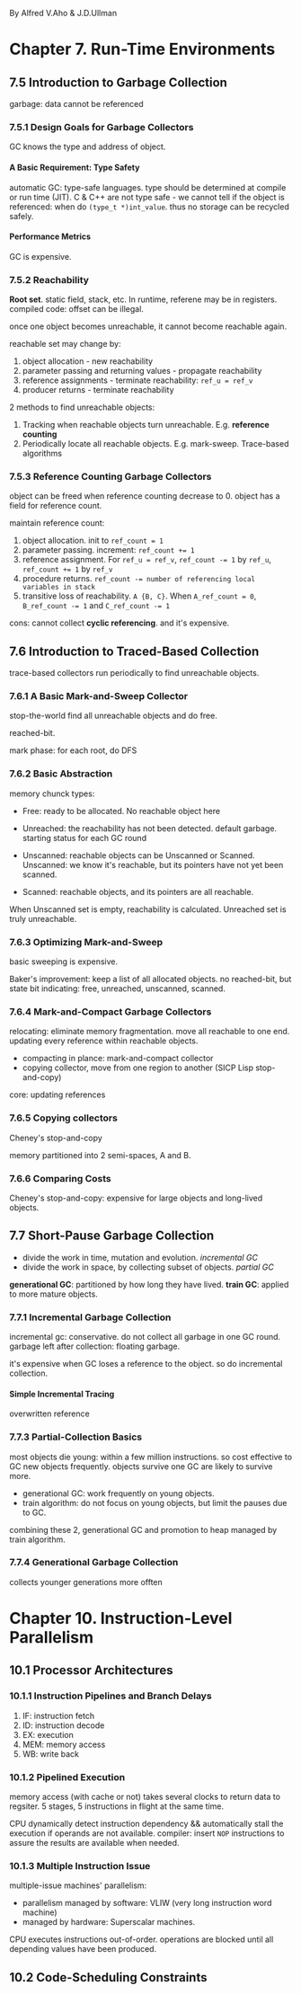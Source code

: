 By Alfred V.Aho & J.D.Ullman

# Chapter 7. Run-Time Environments

## 7.5 Introduction to Garbage Collection

garbage: data cannot be referenced

### 7.5.1 Design Goals for Garbage Collectors

GC knows the type and address of object.

#### A Basic Requirement: Type Safety

automatic GC: type-safe languages. type should be determined at compile or run time (JIT). C & C++ are not type safe - we cannot tell if the object is referenced: when do `(type_t *)int_value`. thus no storage can be recycled safely.

#### Performance Metrics

GC is expensive. 

### 7.5.2 Reachability

**Root set**. static field, stack, etc. In runtime, referene may be in registers. compiled code: offset can be illegal.

once one object becomes unreachable, it cannot become reachable again.

reachable set may change by:

1.  object allocation - new reachability
2.  parameter passing and returning values - propagate reachability
3.  reference assignments - terminate reachability: `ref_u = ref_v`
4.  producer returns - terminate reachability

2 methods to find unreachable objects:

1.  Tracking when reachable objects turn unreachable. E.g. **reference counting**
2.  Periodically locate all reachable objects. E.g. mark-sweep. Trace-based algorithms

### 7.5.3 Reference Counting Garbage Collectors

object can be freed when reference counting decrease to 0. object has a field for reference count.

maintain reference count:

1.  object allocation. init to `ref_count = 1`
2.  parameter passing. increment: `ref_count += 1`
3.  reference assignment. For `ref_u = ref_v`, `ref_count -= 1` by `ref_u`, `ref_count += 1` by `ref_v`
4.  procedure returns. `ref_count -= number of referencing local variables in stack`
5.  transitive loss of reachability. `A {B, C}`. When `A_ref_count = 0`, `B_ref_count -= 1` and `C_ref_count -= 1`

cons: cannot collect **cyclic referencing**. and it's expensive.

## 7.6 Introduction to Traced-Based Collection

trace-based collectors run periodically to find unreachable objects.

### 7.6.1 A Basic Mark-and-Sweep Collector

stop-the-world find all unreachable objects and do free.

reached-bit. 

mark phase: for each root, do DFS

### 7.6.2 Basic Abstraction

memory chunck types:

-   Free: ready to be allocated. No reachable object here
-   Unreached: the reachability has not been detected. default garbage. starting status for each GC round
-   Unscanned: reachable objects can be Unscanned or Scanned. Unscanned: we know it's reachable, but its pointers have not yet been scanned.

-   Scanned: reachable objects, and its pointers are all reachable.

When Unscanned set is empty, reachability is calculated. Unreached set is truly unreachable.

### 7.6.3 Optimizing Mark-and-Sweep

basic sweeping is expensive. 

Baker's improvement: keep a list of all allocated objects. no reached-bit, but state bit indicating: free, unreached, unscanned, scanned.

### 7.6.4 Mark-and-Compact Garbage Collectors

relocating: eliminate memory fragmentation. move all reachable to one end. updating every reference within reachable objects. 

-   compacting in plance: mark-and-compact collector
-   copying collector, move from one region to another (SICP Lisp stop-and-copy)

core: updating references

### 7.6.5 Copying collectors

Cheney's stop-and-copy

memory partitioned into 2 semi-spaces, A and B. 

### 7.6.6 Comparing Costs

Cheney's stop-and-copy: expensive for large objects and long-lived objects. 

## 7.7 Short-Pause Garbage Collection

-   divide the work in time, mutation and evolution. *incremental GC*
-   divide the work in space, by collecting subset of objects. *partial GC*

**generational GC**: partitioned by how long they have lived.  **train GC**: applied to more mature objects.

### 7.7.1 Incremental Garbage Collection

incremental gc: conservative. do not collect all garbage in one GC round. garbage left after collection: floating garbage. 

it's expensive when GC loses a reference to the object. so do incremental collection.

#### Simple Incremental Tracing

overwritten reference

### 7.7.3 Partial-Collection Basics

most objects die young: within a few million instructions. so cost effective to GC new objects frequently. objects survive one GC are likely to survive more. 

-   generational GC: work frequently on young objects.
-   train algorithm: do not focus on young objects, but limit the pauses due to GC.

combining these 2, generational GC and promotion to heap managed by train algorithm.

### 7.7.4 Generational Garbage Collection

collects younger generations more offten


# Chapter 10. Instruction-Level Parallelism

## 10.1 Processor Architectures

### 10.1.1 Instruction Pipelines and Branch Delays

1.  IF: instruction fetch
2.  ID: instruction decode
3.  EX: execution
4.  MEM: memory access
5.  WB: write back

### 10.1.2 Pipelined Execution

memory access (with cache or not) takes several clocks to return data to regsiter. 5 stages, 5 instructions in flight at the same time.

CPU dynamically detect instruction dependency && automatically stall the execution if operands are not available. compiler: insert `NOP` instructions to assure the results are available when needed.

### 10.1.3 Multiple Instruction Issue

multiple-issue machines' parallelism:

-   parallelism managed by software: VLIW (very long instruction word machine)
-   managed by hardware: Superscalar machines.

CPU executes instructions out-of-order. operations are blocked until all depending values have been produced.

## 10.2 Code-Scheduling Constraints





